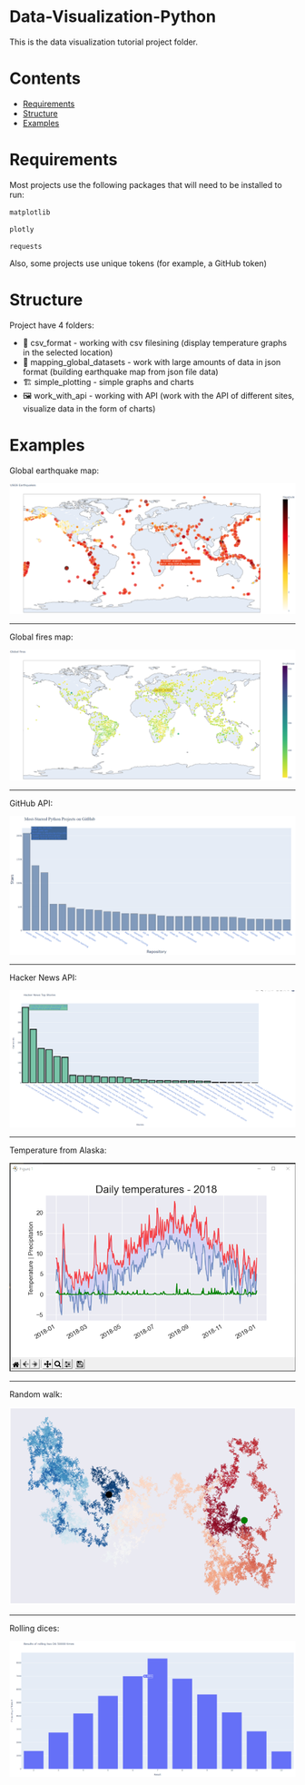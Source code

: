 # Data-Visualization-Python
 This is the data visualization tutorial project folder.

# Contents
- [Requirements](#requirements)
- [Structure](#structure)
- [Examples](#examples)

# Requirements

Most projects use the following packages that will need to be installed to run:
```
matplotlib
```
```
plotly
```
```
requests
```
Also, some projects use unique tokens (for example, a GitHub token)

# Structure

Project have 4 folders:

* 🎉 csv_format - working with csv filesining (display temperature graphs in the selected location)
* 🎈 mapping_global_datasets - work with large amounts of data in json format (building earthquake map from json file data)
* 🏗 simple_plotting - simple graphs and charts
* 🖼 work_with_api - working with API (work with the API of different sites, visualize data in the form of charts)

# Examples
Global earthquake map:

![Datasets1](https://github.com/xmzboy/Data-Visualization-Python/blob/main/readme_images/dasets_example.PNG)

___

Global fires map:

![Datasets2](https://github.com/xmzboy/Data-Visualization-Python/blob/main/readme_images/datasets_2_example.PNG)

___

GitHub API:

![api1](https://github.com/xmzboy/Data-Visualization-Python/blob/main/readme_images/api_1_example.PNG)

___

Hacker News API:

![api](https://github.com/xmzboy/Data-Visualization-Python/blob/main/readme_images/api_2_example.PNG)

___

Temperature from Alaska:

![csv](https://github.com/xmzboy/Data-Visualization-Python/blob/main/readme_images/csv_example.PNG)

___

Random walk:

![simple1](https://github.com/xmzboy/Data-Visualization-Python/blob/main/readme_images/simple_2_example.PNG)

___

Rolling dices:

![simple2](https://github.com/xmzboy/Data-Visualization-Python/blob/main/readme_images/simple_1_example.PNG)
